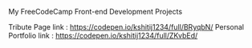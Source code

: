 My FreeCodeCamp Front-end Development Projects

Tribute Page link : https://codepen.io/kshitij1234/full/BRyqbN/
Personal Portfolio link : https://codepen.io/kshitij1234/full/ZKvbEd/
